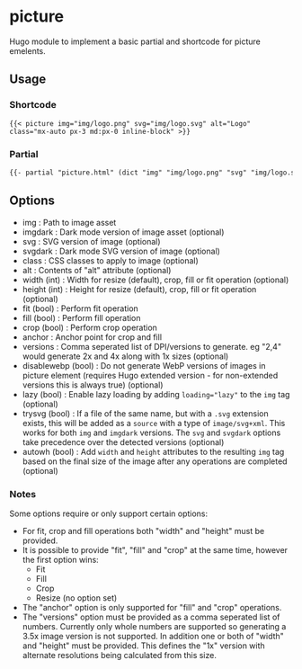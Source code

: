 # picture

Hugo module to implement a basic partial and shortcode for picture emelents.

## Usage

### Shortcode

```
{{< picture img="img/logo.png" svg="img/logo.svg" alt="Logo" class="mx-auto px-3 md:px-0 inline-block" >}}
```

### Partial

```html
{{- partial "picture.html" (dict "img" "img/logo.png" "svg" "img/logo.svg" "alt" "Logo") -}}
```

## Options

* img : Path to image asset
* imgdark : Dark mode version of image asset (optional)
* svg : SVG version of image (optional)
* svgdark : Dark mode SVG version of image (optional)
* class : CSS classes to apply to image (optional)
* alt : Contents of "alt" attribute (optional)
* width (int) : Width for resize (default), crop, fill or fit operation (optional)
* height (int) : Height for resize (default), crop, fill or fit operation (optional)
* fit (bool) : Perform fit operation
* fill (bool) : Perform fill operation
* crop (bool) : Perform crop operation
* anchor : Anchor point for crop and fill
* versions : Comma seperated list of DPI/versions to generate. eg "2,4" would generate 2x and 4x along with 1x sizes (optional)
* disablewebp (bool) : Do not generate WebP versions of images in picture element (requires Hugo extended version - for non-extended versions this is always true) (optional)
* lazy (bool) : Enable lazy loading by adding `loading="lazy"` to the `img` tag (optional)
* trysvg (bool) : If a file of the same name, but with a `.svg` extension exists, this will be added as a `source` with a type of `image/svg+xml`. This works for both `img` and `imgdark` versions. The `svg` and `svgdark` options take precedence over the detected versions (optional)
* autowh (bool) : Add `width` and `height` attributes to the resulting `img` tag based on the final size of the image after any operations are completed (optional)

### Notes

Some options require or only support certain options:

* For fit, crop and fill operations both "width" and "height" must be provided.
* It is possible to provide "fit", "fill" and "crop" at the same time, however the first option wins:
  * Fit
  * Fill
  * Crop
  * Resize (no option set)
* The "anchor" option is only supported for "fill" and "crop" operations.
* The "versions" option must be provided as a comma seperated list of numbers. Currently only whole numbers are supported so generating a 3.5x image version is not supported. In addition one or both of "width" and "height" must be provided. This defines the "1x" version with alternate resolutions being calculated from this size.

